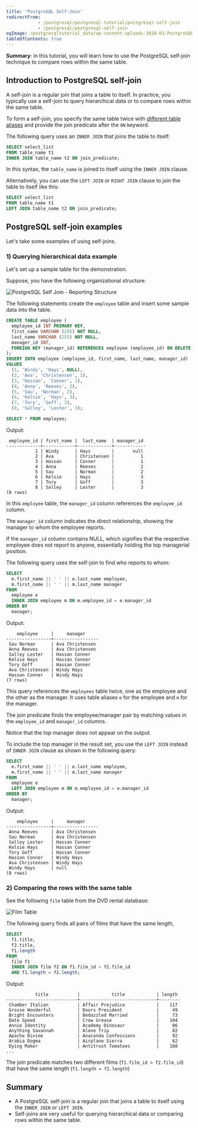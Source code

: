```yaml
---
title: 'PostgreSQL Self-Join'
redirectFrom: 
            - /postgresql/postgresql-tutorial/postgresql-self-join
            - /postgresql/postgresql-self-join
ogImage: /postgresqltutorial_data/wp-content-uploads-2018-03-PostgreSQL-Self-Join-Reporting-Structure.png
tableOfContents: true
---
```


**Summary**: in this tutorial, you will learn how to use the PostgreSQL self-join technique to compare rows within the same table.

## Introduction to PostgreSQL self-join

A self-join is a regular join that joins a table to itself. In practice, you typically use a self-join to query hierarchical data or to compare rows within the same table.

To form a self-join, you specify the same table twice with [different table aliases](/postgresql/postgresql-alias) and provide the join predicate after the `ON` keyword.

The following query uses an `INNER JOIN` that joins the table to itself:

```sql
SELECT select_list
FROM table_name t1
INNER JOIN table_name t2 ON join_predicate;
```

In this syntax, the `table_name` is joined to itself using the `INNER JOIN` clause.

Alternatively, you can use the `LEFT JOIN` or `RIGHT JOIN` clause to join the table to itself like this:

```sql
SELECT select_list
FROM table_name t1
LEFT JOIN table_name t2 ON join_predicate;
```

## PostgreSQL self-join examples

Let's take some examples of using self-joins.

### 1) Querying hierarchical data example

Let's set up a sample table for the demonstration.

Suppose, you have the following organizational structure:

![PostgreSQL Self Join - Reporting Structure](/postgresqltutorial_data/wp-content-uploads-2018-03-PostgreSQL-Self-Join-Reporting-Structure.png)

The following statements create the `employee` table and insert some sample data into the table.

```sql
CREATE TABLE employee (
  employee_id INT PRIMARY KEY,
  first_name VARCHAR (255) NOT NULL,
  last_name VARCHAR (255) NOT NULL,
  manager_id INT,
  FOREIGN KEY (manager_id) REFERENCES employee (employee_id) ON DELETE CASCADE
);
INSERT INTO employee (employee_id, first_name, last_name, manager_id)
VALUES
  (1, 'Windy', 'Hays', NULL),
  (2, 'Ava', 'Christensen', 1),
  (3, 'Hassan', 'Conner', 1),
  (4, 'Anna', 'Reeves', 2),
  (5, 'Sau', 'Norman', 2),
  (6, 'Kelsie', 'Hays', 3),
  (7, 'Tory', 'Goff', 3),
  (8, 'Salley', 'Lester', 3);

SELECT * FROM employee;
```

Output:

```
 employee_id | first_name |  last_name  | manager_id
-------------+------------+-------------+------------
           1 | Windy      | Hays        |       null
           2 | Ava        | Christensen |          1
           3 | Hassan     | Conner      |          1
           4 | Anna       | Reeves      |          2
           5 | Sau        | Norman      |          2
           6 | Kelsie     | Hays        |          3
           7 | Tory       | Goff        |          3
           8 | Salley     | Lester      |          3
(8 rows)
```

In this `employee` table, the `manager_id` column references the `employee_id` column.

The `manager_id` column indicates the direct relationship, showing the manager to whom the employee reports.

If the `manager_id` column contains NULL, which signifies that the respective employee does not report to anyone, essentially holding the top managerial position.

The following query uses the self-join to find who reports to whom:

```sql
SELECT
  e.first_name || ' ' || e.last_name employee,
  m.first_name || ' ' || m.last_name manager
FROM
  employee e
  INNER JOIN employee m ON m.employee_id = e.manager_id
ORDER BY
  manager;
```

Output:

```
    employee     |     manager
-----------------+-----------------
 Sau Norman      | Ava Christensen
 Anna Reeves     | Ava Christensen
 Salley Lester   | Hassan Conner
 Kelsie Hays     | Hassan Conner
 Tory Goff       | Hassan Conner
 Ava Christensen | Windy Hays
 Hassan Conner   | Windy Hays
(7 rows)
```

This query references the `employees` table twice, one as the employee and the other as the manager. It uses table aliases `e` for the employee and `m` for the manager.

The join predicate finds the employee/manager pair by matching values in the `employee_id` and `manager_id` columns.

Notice that the top manager does not appear on the output.

To include the top manager in the result set, you use the `LEFT JOIN` instead of `INNER JOIN` clause as shown in the following query:

```sql
SELECT
  e.first_name || ' ' || e.last_name employee,
  m.first_name || ' ' || m.last_name manager
FROM
  employee e
  LEFT JOIN employee m ON m.employee_id = e.manager_id
ORDER BY
  manager;
```

Output:

```
    employee     |     manager
-----------------+-----------------
 Anna Reeves     | Ava Christensen
 Sau Norman      | Ava Christensen
 Salley Lester   | Hassan Conner
 Kelsie Hays     | Hassan Conner
 Tory Goff       | Hassan Conner
 Hassan Conner   | Windy Hays
 Ava Christensen | Windy Hays
 Windy Hays      | null
(8 rows)
```

### 2) Comparing the rows with the same table

See the following `film` table from the DVD rental database:

![Film Table](/postgresqltutorial_data/wp-content-uploads-2018-03-film_table.png)

The following query finds all pairs of films that have the same length,

```sql
SELECT
  f1.title,
  f2.title,
  f1.length
FROM
  film f1
  INNER JOIN film f2 ON f1.film_id > f2.film_id
  AND f1.length = f2.length;
```

Output:

```
           title           |            title            | length
---------------------------+-----------------------------+--------
 Chamber Italian           | Affair Prejudice            |    117
 Grosse Wonderful          | Doors President             |     49
 Bright Encounters         | Bedazzled Married           |     73
 Date Speed                | Crow Grease                 |    104
 Annie Identity            | Academy Dinosaur            |     86
 Anything Savannah         | Alone Trip                  |     82
 Apache Divine             | Anaconda Confessions        |     92
 Arabia Dogma              | Airplane Sierra             |     62
 Dying Maker               | Antitrust Tomatoes          |    168
...
```

The join predicate matches two different films (`f1.film_id > f2.film_id`) that have the same length (`f1.length = f2.length`)

## Summary

- A PostgreSQL self-join is a regular join that joins a table to itself using the `INNER JOIN` or `LEFT JOIN`.
- Self-joins are very useful for querying hierarchical data or comparing rows within the same table.
